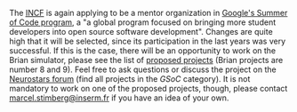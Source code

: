 <!--
.. title: GSoC 2020: work on Brian during the summer
.. slug: gsoc-2020-work-on-brian-during-the-summer
.. date: 2020-01-24 09:18:16 UTC
.. tags: News
.. category: 
.. link: 
.. description: 
.. type: text
-->

The <a href="https://incf.org"><abbr title=" International Neuroinformatics Coordinating Facility">INCF</abbr></a> is again applying to be a mentor organization in [Google's Summer of Code program](https://summerofcode.withgoogle.com/), a "a global program focused on bringing more student developers into open source software development". Changes are quite high that it will be selected, since its participation in the last years was very successful. If this is the case, there will be an opportunity to work on the Brian simulator, please see the list of [proposed projects](https://docs.google.com/document/d/19xlhgizLcv5x4kjap3nXoQMTNGnxaV-qiq0vrSe-HMo) (Brian projects are number 8 and 9). Feel free to ask questions or discuss the project on the [Neurostars forum](https://neurostars.org/) (find all projects in the *GSoC* category). It is not mandatory to work on one of the proposed projects, though, please contact [marcel.stimberg@inserm.fr](mailto:marcel.stimberg@inserm.fr) if you have an idea of your own.
